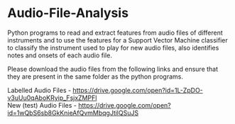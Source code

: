 # Audio-File-Analysis
Python programs to read and extract features from audio files of different instruments and to use the features for a Support Vector Machine classifier to classify the instrument used to play for new audio files, also identifies notes and onsets of each audio file. 

Please download the audio files from the following links and ensure that they are present in the same folder as the python programs.

Labelled Audio Files - https://drive.google.com/open?id=1L-ZpDO-v3uUu0qAboKRyip_FsjxZMPFl <br>
New (test) Audio Files - https://drive.google.com/open?id=1wQbS6sb8GkKnieAfQvmMbqgJtilQSuJS <br>
